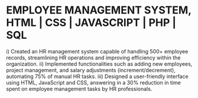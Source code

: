 # EMPLOYEE MANAGEMENT SYSTEM, HTML | CSS | JAVASCRIPT | PHP | SQL       

i) Created an HR management system capable of handling 500+ employee records, streamlining HR operations and improving efficiency within the organization. 
ii) Implemented functionalities such as adding new employees, project management, and salary adjustments (increment/decrement), automating 75% of manual HR tasks. 
iii) Designed a user-friendly interface using HTML, JavaScript and CSS, answering in a 30% reduction in time spent on employee management tasks by HR professionals.   
